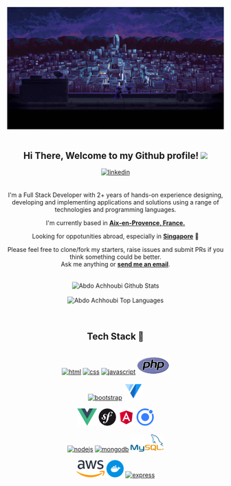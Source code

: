 <div align="center">
<img width="100%" height="60%" alt="Developer Illustration" src="https://github.com/raphagoo/raphagoo/blob/main/gifs/zero.gif"/>
<br />
<br />
<h2> Hi There, Welcome to my Github profile! <img src="https://github.com/abdoachhoubi/abdoachhoubi/blob/main/gifs/Hi.gif" width="30"></h2>
<a href="https://www.linkedin.com/in/rapha%C3%ABl-agostini-858a6a150/" target="_blank">
<img src=https://img.shields.io/badge/linkedin-%2300acee.svg?color=405DE6&style=for-the-badge&logo=linkedin&logoColor=white alt=linkedin style="margin-bottom: 5px;" />
</a>
<br />
<br />

I'm a Full Stack Developer with 2+ years of hands-on experience designing, developing and implementing applications and solutions using a range of technologies and programming languages.
<br />

I'm currently based in **[Aix-en-Provence, France.](https://www.google.com/maps/place/Aix+en+Provence)**

Looking for oppotunities abroad, especially in **[Singapore](https://www.google.com/maps/place/Singapore)** 🚀

Please feel free to clone/fork my starters, raise issues and submit PRs if you think something could be better.<br />
Ask me anything or <a href="mailto:raphael.ago@hotmail.fr"><b>send me an email</b></a>.
<br />
<br />

<img align="center" src="https://github-readme-stats.vercel.app/api?username=raphagoo&include_all_commits=true&count_private=true&show_icons=true&line_height=30&title_color=CDB4DB&icon_color=CDB4DB&text_color=D3D3D3&bg_color=0A0A0A" alt="Abdo Achhoubi Github Stats">
<br />
<br />
<img src="https://github-readme-stats.vercel.app/api/top-langs/?username=raphagoo&layout=compact&theme=dark&bg_color=0A0A0A" alt="Abdo Achhoubi Top Languages"/>
<br />
<br />
<br />

</div>

<div align="center">

## Tech Stack 🔧

<br />
<a margin="10" href="https://developer.mozilla.org/en-US/docs/Web/HTML" target="_blank"><img margin="10px" height="40" src="https://github.com/abdoachhoubi/abdoachhoubi/blob/main/svgs/html.svg" alt="html"></a>
<a margin="10" href="https://developer.mozilla.org/en-US/docs/Web/CSS" target="_blank"><img margin="10px" height="40" src="https://github.com/abdoachhoubi/abdoachhoubi/blob/main/svgs/css.svg" alt="css"></a>
<a margin="10" href="https://developer.mozilla.org/en-US/docs/Web/JavaScript" target="_blank"><img margin="10px" height="40" src="https://github.com/abdoachhoubi/abdoachhoubi/blob/main/svgs/javascript.svg" alt="javascript"></a>
<a margin="10" href="https://www.php.net/" target="_blank"><img margin="10px" height="40" src="https://github.com/raphagoo/raphagoo/blob/main/svgs/PHP.svg" alt="php"></a>

<br />
<br />
<a margin="10" href="https://getbootstrap.com" target="_blank"><img margin="10px" height="40" src="https://github.com/abdoachhoubi/abdoachhoubi/blob/main/svgs/bootstrap.svg" alt="bootstrap"></a>
<a margin="10" href="https://next.vuetifyjs.com/en/" target="_blank"><img margin="10px" height="40" src="https://github.com/raphagoo/raphagoo/blob/main/svgs/vuetify.svg" alt="vuetify"></a>
<br />
<br />
<a margin="10" href="https://vuejs.org/" target="_blank"><img margin="10px" height="40" src="https://github.com/raphagoo/raphagoo/blob/main/svgs/vue.svg" alt="vue"></a>
<a margin="10" href="https://symfony.com/" target="_blank"><img margin="10px" height="40" src="https://github.com/raphagoo/raphagoo/blob/main/svgs/symfony.svg" alt="symfony"></a>
<a margin="10" href="https://angular.io/" target="_blank"><img margin="10px" height="40" src="https://github.com/raphagoo/raphagoo/blob/main/svgs/Angular.svg" alt="angular"></a>
  <a margin="10" href="https://ionicframework.com/" target="_blank"><img margin="10px" height="40" src="https://github.com/raphagoo/raphagoo/blob/main/svgs/ionic.svg" alt="ionic"></a>
<br />
<br />
<a margin="10" href="https://nodejs.org" target="_blank"><img margin="10px" height="40" src="https://github.com/abdoachhoubi/abdoachhoubi/blob/main/svgs/nodejs.svg" alt="nodejs"></a>
<a margin="10" href="https://mongodb.com" target="_blank"><img margin="10px" height="40" src="https://github.com/abdoachhoubi/abdoachhoubi/blob/main/svgs/mongodb.svg" alt="mongodb"></a>
<a margin="10" href="https://www.mysql.com/fr/" target="_blank"><img margin="10px" height="40" src="https://github.com/raphagoo/raphagoo/blob/main/svgs/mysql.svg" alt="mysql"></a>
<br />
<br /> 
<a margin="20" href="https://aws.amazon.com/fr/" target="_blank"><img margin="10px" height="40" src="https://github.com/raphagoo/raphagoo/blob/main/svgs/aws.svg" alt="aws"></a>
<a margin="20" href="https://www.docker.com/" target="_blank"><img margin="10px" height="40" src="https://github.com/raphagoo/raphagoo/blob/main/svgs/docker.svg" alt="docker"></a>
<a margin="20" href="https://expressjs.com" target="_blank"><img margin="10px" height="40" src="https://github.com/abdoachhoubi/abdoachhoubi/blob/main/svgs/express.svg" alt="express"></a>
</div>
